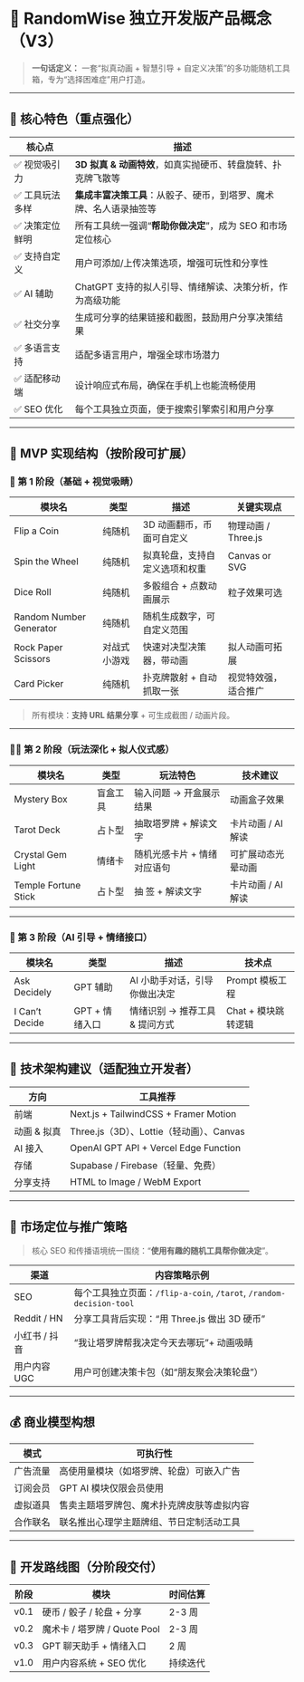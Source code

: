
# 🎯 RandomWise 独立开发版产品概念（V3）

> **一句话定义：**
> 一套“拟真动画 + 智慧引导 + 自定义决策”的多功能随机工具箱，专为“选择困难症”用户打造。

---

## 🌟 核心特色（重点强化）

| 核心点 | 描述 |
|--------|------|
| ✅ 视觉吸引力 | **3D 拟真 & 动画特效**，如真实抛硬币、转盘旋转、扑克牌飞散等 |
| ✅ 工具玩法多样 | **集成丰富决策工具**：从骰子、硬币，到塔罗、魔术牌、名人语录抽签等 |
| ✅ 决策定位鲜明 | 所有工具统一强调“**帮助你做决定**”，成为 SEO 和市场定位核心 |
| ✅ 支持自定义 | 用户可添加/上传决策选项，增强可玩性和分享性 |
| ✅ AI 辅助 | ChatGPT 支持的拟人引导、情绪解读、决策分析，作为高级功能 |
| ✅ 社交分享 | 生成可分享的结果链接和截图，鼓励用户分享决策结果 |
| ✅ 多语言支持 | 适配多语言用户，增强全球市场潜力 |
| ✅ 适配移动端 | 设计响应式布局，确保在手机上也能流畅使用 |
| ✅ SEO 优化 | 每个工具独立页面，便于搜索引擎索引和用户分享 |

---

## 🔧 MVP 实现结构（按阶段可扩展）

### 🚀 第 1 阶段（基础 + 视觉吸睛）

| 模块名          | 类型      | 描述                                  | 关键实现点 |
|-----------------|-----------|---------------------------------------|-------------|
| Flip a Coin     | 纯随机    | 3D 动画翻币，币面可自定义             | 物理动画 / Three.js |
| Spin the Wheel  | 纯随机    | 拟真轮盘，支持自定义选项和权重        | Canvas or SVG |
| Dice Roll       | 纯随机    | 多骰组合 + 点数动画展示               | 粒子效果可选 |
| Random Number Generator   | 纯随机    | 随机生成数字，可自定义范围             |  |
| Rock Paper Scissors | 对战式小游戏 | 快速对决型决策器，带动画            | 拟人动画可拓展 |
| Card Picker   | 纯随机  | 扑克牌散射 + 自动抓取一张         | 视觉特效强，适合推广 |

> 所有模块：**支持 URL 结果分享** + 可生成截图 / 动画片段。

---

### 🧙‍♀️ 第 2 阶段（玩法深化 + 拟人仪式感）

| 模块名             | 类型      | 玩法特色                           | 技术建议 |
|--------------------|-----------|------------------------------------|----------|
| Mystery Box        | 盲盒工具  | 输入问题 → 开盒展示结果            | 动画盒子效果 |
| Tarot Deck         | 占卜型    | 抽取塔罗牌 + 解读文字              | 卡片动画 / AI 解读 |
| Crystal Gem Light  | 情绪卡    | 随机光感卡片 + 情绪对应语句        | 可扩展动态光晕动画 |
| Temple Fortune Stick | 占卜型    | 抽 签 + 解读文字              | 卡片动画 / AI 解读 |

---

### 🧠 第 3 阶段（AI 引导 + 情绪接口）

| 模块名            | 类型      | 描述                            | 技术点         |
|-------------------|-----------|----------------------------------|----------------|
| Ask Decidely      | GPT 辅助  | AI 小助手对话，引导你做出决定   | Prompt 模板工程 |
| I Can’t Decide    | GPT + 情绪入口 | 情绪识别 → 推荐工具 & 提问方式 | Chat + 模块跳转逻辑 |

---

## 🧱 技术架构建议（适配独立开发者）

| 方向         | 工具推荐                           |
|--------------|------------------------------------|
| 前端         | Next.js + TailwindCSS + Framer Motion |
| 动画 & 拟真  | Three.js（3D）、Lottie（轻动画）、Canvas |
| AI 接入      | OpenAI GPT API + Vercel Edge Function |
| 存储         | Supabase / Firebase（轻量、免费） |
| 分享支持     | HTML to Image / WebM Export       |

---

## 🎯 市场定位与推广策略

> 核心 SEO 和传播语境统一围绕：“**使用有趣的随机工具帮你做决定**”。

| 渠道       | 内容策略示例                                   |
|------------|------------------------------------------------|
| SEO        | 每个工具独立页面：`/flip-a-coin`, `/tarot`, `/random-decision-tool` |
| Reddit / HN | 分享工具背后实现：“用 Three.js 做出 3D 硬币”  |
| 小红书 / 抖音 | “我让塔罗牌帮我决定今天去哪玩”+ 动画吸睛    |
| 用户内容 UGC | 用户可创建决策卡包（如“朋友聚会决策轮盘”）     |

---

## 💰 商业模型构想

| 模式        | 可执行性                                      |
|-------------|-----------------------------------------------|
| 广告流量    | 高使用量模块（如塔罗牌、轮盘）可嵌入广告      |
| 订阅会员    | GPT AI 模块仅限会员使用                        |
| 虚拟道具    | 售卖主题塔罗牌包、魔术扑克牌皮肤等虚拟内容    |
| 合作联名    | 联名推出心理学主题牌组、节日定制活动工具      |

---

## 📆 开发路线图（分阶段交付）

| 阶段   | 模块                         | 时间估算  |
|--------|------------------------------|-----------|
| v0.1   | 硬币 / 骰子 / 轮盘 + 分享    | 2-3 周    |
| v0.2   | 魔术卡 / 塔罗牌 / Quote Pool | 2-3 周    |
| v0.3   | GPT 聊天助手 + 情绪入口      | 2 周      |
| v1.0   | 用户内容系统 + SEO 优化      | 持续迭代  |
